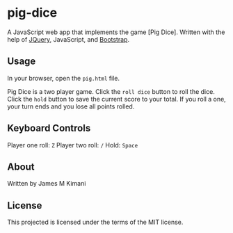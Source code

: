 pig-dice
========

A JavaScript web app that implements the game [Pig Dice]. Written with the help of [JQuery](http://jquery.com/), JavaScript, and [Bootstrap](http://http://getbootstrap.com/).

Usage
-----

In your browser, open the `pig.html` file.

Pig Dice is a two player game. Click the `roll dice` button to roll the dice. Click the `hold` button to save the current score to your total. If you roll a one, your turn ends and you lose all points rolled.

Keyboard Controls
-----------------

Player one roll: `Z`
Player two roll: `/`
Hold:            `Space`


About
-----

Written by James M Kimani

License
-------

This projected is licensed under the terms of the MIT license.
